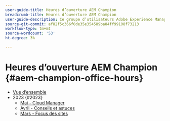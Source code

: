 ```yaml
---
user-guide-title: Heures d’ouverture AEM Champion
breadcrumb-title: Heures d’ouverture AEM Champion
user-guide-description: Ce groupe d’utilisateurs Adobe Experience Manager (AEMUG) est facilité par la classe de champions AEM 2022-2023. Les champions utiliseront cet AEMUG comme plateforme pour leurs heures de bureau mensuelles.
source-git-commit: af82f5c366f0de35e354589ba84ff99108f73213
workflow-type: tm+mt
source-wordcount: '53'
ht-degree: 3%

---
```



# Heures d’ouverture AEM Champion {#aem-champion-office-hours}

+ [Vue d’ensemble](overview.md)
+ 2023 {#2023}
   + [Mai - Cloud Manager](2023/may.md)
   + [Avril - Conseils et astuces](2023/april.md)
   + [Mars - Focus des sites](2023/march.md)

